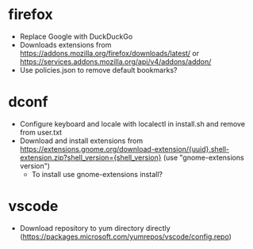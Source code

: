 # firefox
* Replace Google with DuckDuckGo
* Downloads extensions from https://addons.mozilla.org/firefox/downloads/latest/ or https://services.addons.mozilla.org/api/v4/addons/addon/
* Use policies.json to remove default bookmarks?

# dconf
* Configure keyboard and locale with localectl in install.sh and remove from user.txt
* Download and install extensions from https://extensions.gnome.org/download-extension/{uuid}.shell-extension.zip?shell_version={shell_version} (use "gnome-extensions version")
  * To install use gnome-extensions install?

# vscode
* Download repository to yum directory directly (https://packages.microsoft.com/yumrepos/vscode/config.repo)
